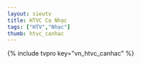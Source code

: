 ```yaml
---
layout: sieutv
title: HTVC Ca Nhạc
tags: ["HTV","Nhạc"]
thumb: htvc_canhac
---
```

{% include tvpro key="vn_htvc_canhac" %}
